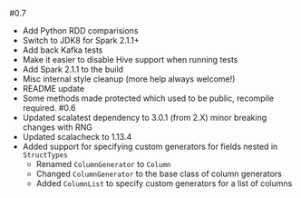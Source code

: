 #0.7
 - Add Python RDD comparisions
 - Switch to JDK8 for Spark 2.1.1+
 - Add back Kafka tests
 - Make it easier to disable Hive support when running tests
 - Add Spark 2.1.1 to the build
 - Misc internal style cleanup (more help always welcome!)
 - README update
 - Some methods made protected which used to be public, recompile required.
#0.6
 - Updated scalatest dependency to 3.0.1 (from 2.X) minor breaking changes with RNG
 - Updated scalacheck to 1.13.4
 - Added support for specifying custom generators for fields nested in `StructTypes`
   - Renamed `ColumnGenerator` to `Column`
   - Changed `ColumnGenerator` to the base class of column generators
   - Added `ColumnList` to specify custom generators for a list of columns
